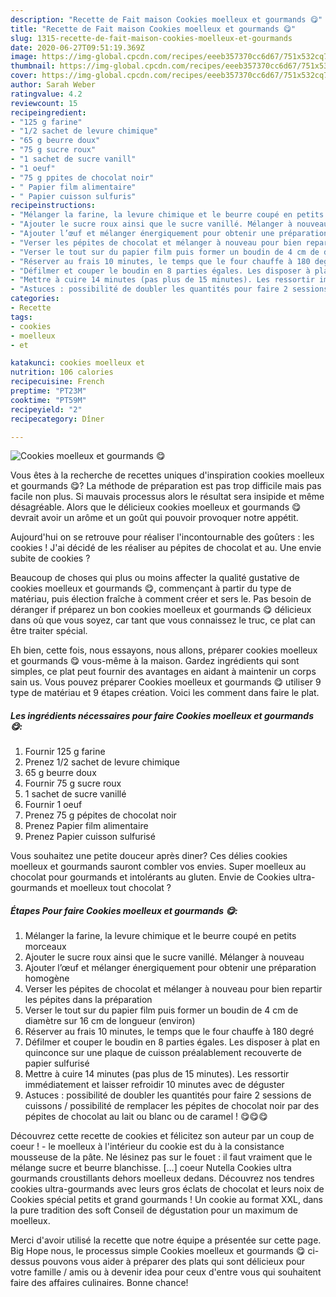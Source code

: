 ```yaml
---
description: "Recette de Fait maison Cookies moelleux et gourmands 😋"
title: "Recette de Fait maison Cookies moelleux et gourmands 😋"
slug: 1315-recette-de-fait-maison-cookies-moelleux-et-gourmands
date: 2020-06-27T09:51:19.369Z
image: https://img-global.cpcdn.com/recipes/eeeb357370cc6d67/751x532cq70/cookies-moelleux-et-gourmands-😋-photo-principale-de-la-recette.jpg
thumbnail: https://img-global.cpcdn.com/recipes/eeeb357370cc6d67/751x532cq70/cookies-moelleux-et-gourmands-😋-photo-principale-de-la-recette.jpg
cover: https://img-global.cpcdn.com/recipes/eeeb357370cc6d67/751x532cq70/cookies-moelleux-et-gourmands-😋-photo-principale-de-la-recette.jpg
author: Sarah Weber
ratingvalue: 4.2
reviewcount: 15
recipeingredient:
- "125 g farine"
- "1/2 sachet de levure chimique"
- "65 g beurre doux"
- "75 g sucre roux"
- "1 sachet de sucre vanill"
- "1 oeuf"
- "75 g ppites de chocolat noir"
- " Papier film alimentaire"
- " Papier cuisson sulfuris"
recipeinstructions:
- "Mélanger la farine, la levure chimique et le beurre coupé en petits morceaux"
- "Ajouter le sucre roux ainsi que le sucre vanillé. Mélanger à nouveau"
- "Ajouter l’œuf et mélanger énergiquement pour obtenir une préparation homogène"
- "Verser les pépites de chocolat et mélanger à nouveau pour bien repartir les pépites dans la préparation"
- "Verser le tout sur du papier film puis former un boudin de 4 cm de diamètre sur 16 cm de longueur (environ)"
- "Réserver au frais 10 minutes, le temps que le four chauffe à 180 degré"
- "Défilmer et couper le boudin en 8 parties égales. Les disposer à plat en quinconce sur une plaque de cuisson préalablement recouverte de papier sulfurisé"
- "Mettre à cuire 14 minutes (pas plus de 15 minutes). Les ressortir immédiatement et laisser refroidir 10 minutes avec de déguster"
- "Astuces : possibilité de doubler les quantités pour faire 2 sessions de cuissons / possibilité de remplacer les pépites de chocolat noir par des pépites de chocolat au lait ou blanc ou de caramel ! 😋😋😋"
categories:
- Recette
tags:
- cookies
- moelleux
- et

katakunci: cookies moelleux et 
nutrition: 106 calories
recipecuisine: French
preptime: "PT23M"
cooktime: "PT59M"
recipeyield: "2"
recipecategory: Dîner

---
```



![Cookies moelleux et gourmands 😋](https://img-global.cpcdn.com/recipes/eeeb357370cc6d67/751x532cq70/cookies-moelleux-et-gourmands-😋-photo-principale-de-la-recette.jpg)

Vous êtes à la recherche de recettes uniques d'inspiration cookies moelleux et gourmands 😋? La méthode de préparation est pas trop difficile mais pas facile non plus. Si mauvais processus alors le résultat sera insipide et même désagréable. Alors que le délicieux cookies moelleux et gourmands 😋 devrait avoir un arôme et un goût qui pouvoir provoquer notre appétit.

Aujourd&#39;hui on se retrouve pour réaliser l&#39;incontournable des goûters : les cookies ! J&#39;ai décidé de les réaliser au pépites de chocolat et au. Une envie subite de cookies ?

Beaucoup de choses qui plus ou moins affecter la qualité gustative de cookies moelleux et gourmands 😋, commençant à partir du type de matériau, puis élection fraîche à comment créer et sers le. Pas besoin de déranger if préparez un bon cookies moelleux et gourmands 😋 délicieux dans où que vous soyez, car tant que vous connaissez le truc, ce plat can être traiter spécial.


Eh bien, cette fois, nous essayons, nous allons, préparer cookies moelleux et gourmands 😋 vous-même à la maison. Gardez ingrédients qui sont simples, ce plat peut fournir des avantages en aidant à maintenir un corps sain us. Vous pouvez préparer Cookies moelleux et gourmands 😋 utiliser 9 type de matériau et 9 étapes création. Voici les comment dans faire le plat.

<!--inarticleads1-->

##### Les ingrédients nécessaires pour faire Cookies moelleux et gourmands 😋:

1. Fournir 125 g farine
1. Prenez 1/2 sachet de levure chimique
1.  65 g beurre doux
1. Fournir 75 g sucre roux
1.  1 sachet de sucre vanillé
1. Fournir 1 oeuf
1. Prenez 75 g pépites de chocolat noir
1. Prenez  Papier film alimentaire
1. Prenez  Papier cuisson sulfurisé


Vous souhaitez une petite douceur après diner? Ces délies cookies moelleux et gourmands sauront combler vos envies. Super moelleux au chocolat pour gourmands et intolérants au gluten. Envie de Cookies ultra-gourmands et moelleux tout chocolat ? 

<!--inarticleads2-->

##### Étapes Pour faire Cookies moelleux et gourmands 😋:

1. Mélanger la farine, la levure chimique et le beurre coupé en petits morceaux
1. Ajouter le sucre roux ainsi que le sucre vanillé. Mélanger à nouveau
1. Ajouter l’œuf et mélanger énergiquement pour obtenir une préparation homogène
1. Verser les pépites de chocolat et mélanger à nouveau pour bien repartir les pépites dans la préparation
1. Verser le tout sur du papier film puis former un boudin de 4 cm de diamètre sur 16 cm de longueur (environ)
1. Réserver au frais 10 minutes, le temps que le four chauffe à 180 degré
1. Défilmer et couper le boudin en 8 parties égales. Les disposer à plat en quinconce sur une plaque de cuisson préalablement recouverte de papier sulfurisé
1. Mettre à cuire 14 minutes (pas plus de 15 minutes). Les ressortir immédiatement et laisser refroidir 10 minutes avec de déguster
1. Astuces : possibilité de doubler les quantités pour faire 2 sessions de cuissons / possibilité de remplacer les pépites de chocolat noir par des pépites de chocolat au lait ou blanc ou de caramel ! 😋😋😋


Découvrez cette recette de cookies et félicitez son auteur par un coup de coeur ! - le moelleux à l&#39;intérieur du cookie est du à la consistance mousseuse de la pâte. Ne lésinez pas sur le fouet : il faut vraiment que le mélange sucre et beurre blanchisse. […] coeur Nutella Cookies ultra gourmands croustillants dehors moelleux dedans. Découvrez nos tendres cookies ultra-gourmands avec leurs gros éclats de chocolat et leurs noix de Cookies spécial petits et grand gourmands ! Un cookie au format XXL, dans la pure tradition des soft Conseil de dégustation pour un maximum de moelleux. 


Merci d'avoir utilisé la recette que notre équipe a présentée sur cette page. Big Hope nous, le processus simple Cookies moelleux et gourmands 😋 ci-dessus pouvons vous aider à préparer des plats qui sont délicieux pour votre famille / amis ou à devenir idea pour ceux d'entre vous qui souhaitent faire des affaires culinaires. Bonne chance!
